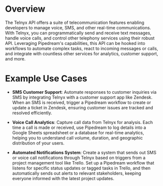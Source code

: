 # Overview

The Telnyx API offers a suite of telecommunication features enabling developers to manage voice, SMS, and other real-time communications. With Telnyx, you can programmatically send and receive text messages, handle voice calls, and control other telephony services using their robust API. Leveraging Pipedream's capabilities, this API can be hooked into workflows to automate complex tasks, react to incoming messages or calls, and integrate with countless other services for analytics, customer support, and more.

# Example Use Cases

- **SMS Customer Support**: Automate responses to customer inquiries via SMS by integrating Telnyx with a customer support app like Zendesk. When an SMS is received, trigger a Pipedream workflow to create or update a ticket in Zendesk, ensuring customer issues are tracked and resolved efficiently.

- **Voice Call Analytics**: Capture call data from Telnyx for analysis. Each time a call is made or received, use Pipedream to log details into a Google Sheets spreadsheet or a database for real-time analytics, helping you to understand call volume, duration, and geographic distribution of your users.

- **Automated Notifications System**: Create a system that sends out SMS or voice call notifications through Telnyx based on triggers from a project management tool like Trello. Set up a Pipedream workflow that listens for specific status updates or tagged tasks in Trello, and then automatically sends out alerts to relevant stakeholders, keeping everyone informed with the latest project updates.
